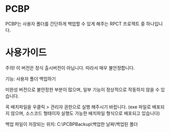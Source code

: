 # PCBP
PCBP는 사용자 폴더를 간단하게 백업할 수 있게 해주는 RPCT 프로젝트 중 하나입니다.

# 사용가이드
주의! 이 버전은 정식 출시버전이 아닙니다. 따라서 매우 불안정합니다.

기능: 사용자 폴더 백업하기

미완성 버전으로 불안정한 부분이 많으며, 일부 기능이 정상적으로 작동하지 않을 수 있습니다.

꼭 배치파일을 우클릭 > 관리자 권한으로 실행 해주시기 바랍니다. (exe 파일로 배포되지 않으며, 소스코드 형태이자 실행도 가능한 배치파일 형식으로 배포되고 있습니다)

백업 파일이 저장되는 위치: C:\PCBPBackup\백업한 날짜\백업된 폴더
